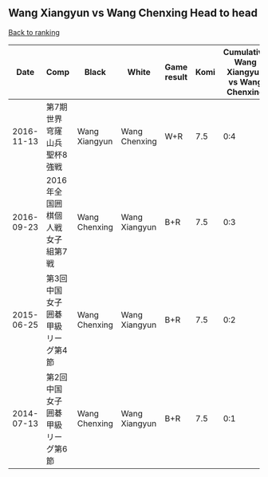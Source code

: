 ## Wang Xiangyun vs Wang Chenxing Head to head

[Back to ranking](../../index.md)




| **Date** | **Comp** | **Black** | **White** | **Game result** | **Komi** | **Cumulative Wang Xiangyun vs Wang Chenxing** | **Wang Xiangyun streak** | **Wang Chenxing streak** | 
| --- | --- | --- | --- | --- | --- | --- | --- | --- |
| 2016-11-13 | 第7期世界穹窿山兵聖杯8強戦 | Wang Xiangyun | Wang Chenxing | W+R | 7.5 | 0:4 | 0 | 4 | 
| 2016-09-23 | 2016年全国囲棋個人戦女子組第7戦 | Wang Chenxing | Wang Xiangyun | B+R | 7.5 | 0:3 | 0 | 3 | 
| 2015-06-25 | 第3回中国女子囲碁甲級リーグ第4節 | Wang Chenxing | Wang Xiangyun | B+R | 7.5 | 0:2 | 0 | 2 | 
| 2014-07-13 | 第2回中国女子囲碁甲級リーグ第6節 | Wang Chenxing | Wang Xiangyun | B+R | 7.5 | 0:1 | 0 | 1 |





